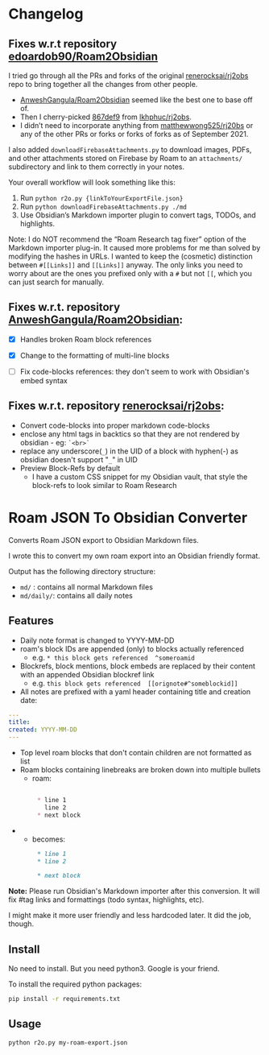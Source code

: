 # Changelog

## Fixes w.r.t repository [edoardob90/Roam2Obsidian](https://github.com/edoardob90/Roam2Obsidian)

I tried go through all the PRs and forks of the original [renerocksai/rj2obs](https://github.com/renerocksai/rj2obs) repo to bring together all the changes from other people.

- [AnweshGangula/Roam2Obsidian](https://github.com/AnweshGangula/Roam2Obsidian) seemed like the best one to base off of.
- Then I cherry-picked [867def9](https://github.com/lkhphuc/rj2obs/commit/867def9d90f1a83928445cf6f7400ce13dca9783) from [lkhphuc/rj2obs](https://github.com/lkhphuc/rj2obs).
- I didn’t need to incorporate anything from [matthewwong525/rj20bs](https://github.com/matthewwong525/rj2obs/commits/main) or any of the other PRs or forks or forks of forks as of September 2021.

I also added `downloadFirebaseAttachments.py` to download images, PDFs, and other attachments stored on Firebase by Roam to an `attachments/` subdirectory and link to them correctly in your notes.  

Your overall workflow will look something like this:

1. Run `python r2o.py {linkToYourExportFile.json}`
2. Run `python downloadFirebaseAttachments.py ./md`
3. Use Obsidian’s Markdown importer plugin to convert tags, TODOs, and highlights.

Note: I do NOT recommend the “Roam Research tag fixer” option of the Markdown importer plug-in. It caused more problems for me than solved by modifying the hashes in URLs. I wanted to keep the (cosmetic) distinction between `#[[Links]]` and `[[Links]]` anyway. The only links you need to worry about are the ones you prefixed only with a `#` but not `[[`, which you can just search for manually.


## Fixes w.r.t. repository [AnweshGangula/Roam2Obsidian](https://github.com/AnweshGangula/Roam2Obsidian):

- [x] Handles broken Roam block references
- [x] Change to the formatting of multi-line blocks
- [ ] Fix code-blocks references: they don't seem to work with Obsidian's embed syntax


## Fixes w.r.t. repository [renerocksai/rj2obs](https://github.com/renerocksai/rj2obs):

* Convert code-blocks into proper markdown code-blocks
* enclose any html tags in backtics so that they are not rendered by obsidian - eg: `` `<br>` ``
* replace any underscore(`_`) in the UID of a block with hyphen(-) as obsidian doesn't support "`_`" in UID
* Preview Block-Refs by default
    * I have a custom CSS snippet for my Obsidian vault, that style the block-refs to look similar to Roam Research



# Roam JSON To Obsidian Converter

Converts Roam JSON export to Obsidian Markdown files.

I wrote this to convert my own roam export into an Obsidian friendly format.

Output has the following directory structure:

* `md/` : contains all normal Markdown files
* `md/daily/`: contains all daily notes

## Features

* Daily note format is changed to YYYY-MM-DD
* roam's block IDs are appended (only) to blocks actually referenced
    * e.g. `* this block gets referenced  ^someroamid`
* Blockrefs, block mentions, block embeds are replaced by their content with an appended Obsidian blockref link
    * e.g. `this block gets referenced  [[orignote#^someblockid]]`
* All notes are prefixed with a yaml header containing title and creation date:
```yaml
---
title:   
created: YYYY-MM-DD
---

```

* Top level roam blocks that don't contain children are not formatted as list
* Roam blocks containing linebreaks are broken down into multiple bullets
    * roam: 
```markdown

        * line 1
          line 2
        * next block
```
*
    * becomes:
```markdown
        * line 1
        * line 2

        * next block
```

**Note:** Please run Obsidian's Markdown importer after this conversion. It will fix #tag links and formattings (todo syntax, highlights, etc).

I might make it more user friendly and less hardcoded later. It did the job, though.

## Install

No need to install. But you need python3. Google is your friend. 

To install the required python packages:

```bash
pip install -r requirements.txt
```

## Usage

```bash
python r2o.py my-roam-export.json
```

